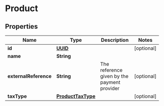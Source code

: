 # Product

## Properties
Name | Type | Description | Notes
------------ | ------------- | ------------- | -------------
**id** | [**UUID**](UUID.md) |  |  [optional]
**name** | **String** |  | 
**externalReference** | **String** | The reference given by the payment provider |  [optional]
**taxType** | [**ProductTaxType**](ProductTaxType.md) |  |  [optional]
